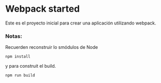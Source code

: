 # Webpack started
Este es el proyecto inicial para crear una aplicación utilizando webpack.

### Notas:
Recuerden reconstruir lo smódulos de Node
```
npm install
```

y para construit el build.
```
npm run build
```